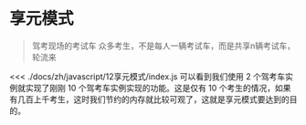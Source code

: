 # 享元模式

> 驾考现场的考试车
众多考生，不是每人一辆考试车，而是共享n辆考试车，轮流来

<<< ./docs/zh/javascript/12享元模式/index.js
可以看到我们使用 2 个驾考车实例就实现了刚刚 10 个驾考车实例实现的功能。这是仅有 10 个考生的情况，如果有几百上千考生，这时我们节约的内存就比较可观了，这就是享元模式要达到的目的。
